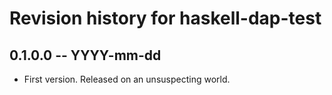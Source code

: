 # Revision history for haskell-dap-test

## 0.1.0.0 -- YYYY-mm-dd

* First version. Released on an unsuspecting world.
